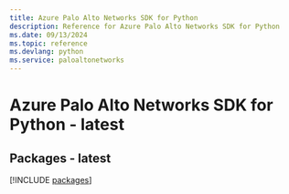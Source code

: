 ```yaml
---
title: Azure Palo Alto Networks SDK for Python
description: Reference for Azure Palo Alto Networks SDK for Python
ms.date: 09/13/2024
ms.topic: reference
ms.devlang: python
ms.service: paloaltonetworks
---
```

# Azure Palo Alto Networks SDK for Python - latest
## Packages - latest
[!INCLUDE [packages](palo-alto-networks-index.md)]